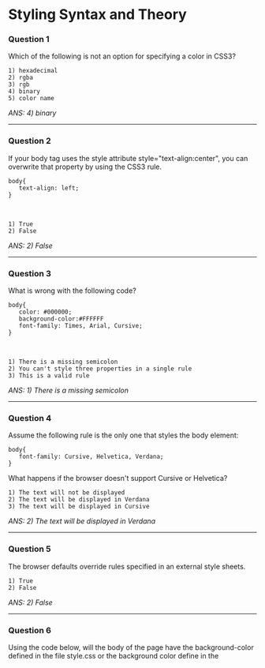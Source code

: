 # Styling Syntax and Theory

### Question 1
Which of the following is not an option for specifying a color in CSS3?

    1) hexadecimal
    2) rgba
    3) rgb
    4) binary
    5) color name
    
_ANS: 4) binary_<hr>

### Question 2
If your body tag uses the style attribute style="text-align:center", you can overwrite that property by using the CSS3 rule.

    body{
       text-align: left;
    }
<br>

    1) True
    2) False

_ANS: 2) False_<hr>

### Question 3
What is wrong with the following code?

    body{
       color: #000000;
       background-color:#FFFFFF
       font-family: Times, Arial, Cursive;
    }
<br>

    1) There is a missing semicolon
    2) You can't style three properties in a single rule
    3) This is a valid rule
    
_ANS: 1) There is a missing semicolon_<hr>

### Question 4
Assume the following rule is the only one that styles the body element:

    body{
       font-family: Cursive, Helvetica, Verdana;
    }
What happens if the browser doesn't support Cursive or Helvetica?


    1) The text will not be displayed
    2) The text will be displayed in Verdana
    3) The text will be displayed in Cursive
    
_ANS: 2) The text will be displayed in Verdana_<hr>

### Question 5
The browser defaults override rules specified in an external style sheets.

    1) True
    2) False
    
_ANS: 2) False_<hr>

### Question 6
Using the code below, will the body of the page have the background-color defined in the file style.css or the background color define in the <style> tag?
    
    <head>
        <meta charset = "UTF-8">
        <title>Test code</title>
        <link rel "stylesheet" href = "style.css">
        <style>
            body{
                background-color: #44CCDD;
            }
        </style>
    </head>
<br>
    

    1) <style>
    2) style.css

_ANS: 1) <style>_<hr>



    
    
    
    
    
    
    
    
    
    
    
    
    
    
    
    
    
